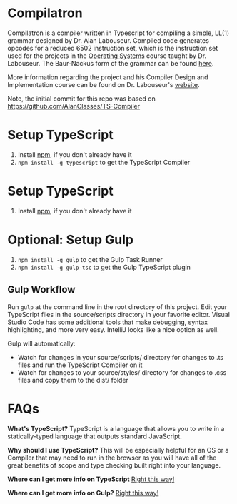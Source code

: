 Compilatron
================
Compilatron is a compiler written in Typescript for compiling a simple, LL(1) grammar designed by Dr. Alan Labouseur. Compiled code generates opcodes for a reduced 6502 instruction set, which is the instruction set used for the projects in the [Operating Systems](https://www.labouseur.com/courses/os) course taught by Dr. Labouseur. The Baur-Nackus form of the grammar can be found [here](https://www.labouseur.com/courses/compilers/grammar.pdf).


More information regarding the project and his Compiler Design and Implementation course can be found on Dr. Labouseur's [website](https://www.labouseur.com/courses/compilers/).


Note, the initial commit for this repo was based on https://github.com/AlanClasses/TS-Compiler

Setup TypeScript
================
1. Install [npm](https://www.npmjs.org/), if you don't already have it
1. `npm install -g typescript` to get the TypeScript Compiler


Setup TypeScript
================
1. Install [npm](https://www.npmjs.org/), if you don't already have it


Optional: Setup Gulp 
====================
1. `npm install -g gulp` to get the Gulp Task Runner
1. `npm install -g gulp-tsc` to get the Gulp TypeScript plugin

Gulp Workflow
------------

Run `gulp` at the command line in the root directory of this project. 
Edit your TypeScript files in the source/scripts directory in your favorite editor. Visual Studio Code has some additional tools that make debugging, syntax highlighting, and more very easy. 
IntelliJ looks like a nice option as well.

Gulp will automatically:
* Watch for changes in your source/scripts/ directory for changes to .ts files and run the TypeScript Compiler on it
* Watch for changes to your source/styles/ directory for changes to .css files and copy them to the dist/ folder

FAQs
==================

**What's TypeScript?**
TypeScript is a language that allows you to write in a statically-typed language that outputs standard JavaScript.

**Why should I use TypeScript?**
This will be especially helpful for an OS or a Compiler that may need to run in the browser as you will have all of the great benefits of scope and type checking built right into your language.

**Where can I get more info on TypeScript**
[Right this way!](http://www.typescriptlang.org/)

**Where can I get more info on Gulp?**
[Right this way!](http://gulpjs.com/)

